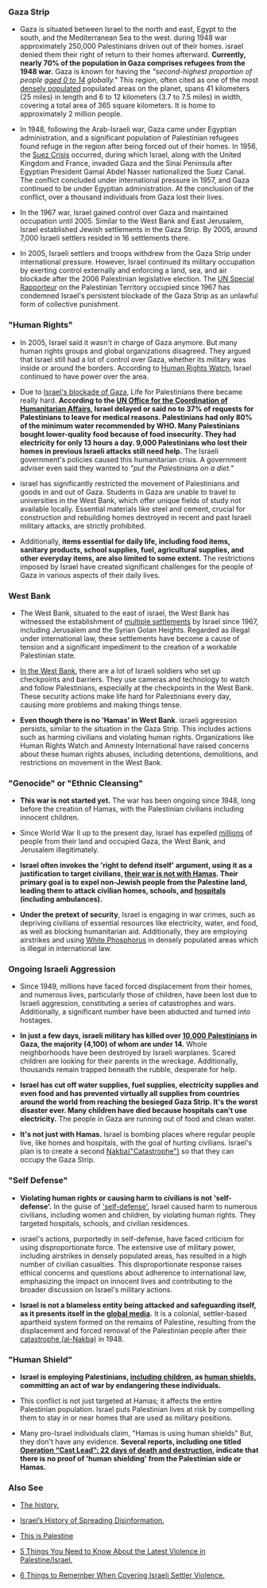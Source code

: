 

### Gaza Strip

- Gaza is situated between Israel to the north and east, Egypt to the south, and the Mediterranean Sea to the west. during 1948 war approximately 250,000 Palestinians driven out of their homes. israel denied them their right of return to their homes afterward. **Currently, nearly 70% of the population in Gaza comprises refugees from the 1948 war.** Gaza is known for having the *"second-highest proportion of people [aged 0 to 14](https://www.npr.org/2023/10/19/1206479861/israel-gaza-hamas-children-population-war-palestinians) globally."* This region, often cited as one of the most [densely populated](https://www.washingtonpost.com/news/worldviews/wp/2014/07/14/gaza-city-is-being-hit-by-missile-strikes-this-is-how-densely-populated-it-is/) populated areas on the planet, spans 41 kilometers (25 miles) in length and 6 to 12 kilometers (3.7 to 7.5 miles) in width, covering a total area of 365 square kilometers. It is home to approximately 2 million people.

- In 1948, following the Arab-Israeli war, Gaza came under Egyptian administration, and a significant population of Palestinian refugees found refuge in the region after being forced out of their homes. In 1956, the [Suez Crisis](https://en.wikipedia.org/wiki/Suez_Crisis) occurred, during which Israel, along with the United Kingdom and France, invaded Gaza and the Sinai Peninsula after Egyptian President Gamal Abdel Nasser nationalized the Suez Canal. The conflict concluded under international pressure in 1957, and Gaza continued to be under Egyptian administration. At the conclusion of the conflict, over a thousand individuals from Gaza lost their lives.

- In the 1967 war, Israel gained control over Gaza and maintained occupation until 2005. Similar to the West Bank and East Jerusalem, Israel established Jewish settlements in the Gaza Strip. By 2005, around 7,000 Israeli settlers resided in 16 settlements there. 

- In 2005, Israeli settlers and troops withdrew from the Gaza Strip under international pressure. However, Israel continued its military occupation by exerting control externally and enforcing a land, sea, and air blockade after the 2006 Palestinian legislative election. The [UN Special Rapporteur](https://www.ohchr.org/en/press-releases/2020/07/israels-collective-punishment-palestinians-illegal-and-affront-justice-un?LangID=E&NewsID=26111) on the Palestinian Territory occupied since 1967 has condemned Israel's persistent blockade of the Gaza Strip as an unlawful form of collective punishment. 

<!-- 
    sources:
        https://imeu.org/article/the-gaza-strip-imeu-policy-backgrounder
        https://www.google.com/search?q=Gaza%3A+An+Inquest+Into+Its+Martyrdom
-->

### "Human Rights"

- In 2005, Israel said it wasn't in charge of Gaza anymore. But many human rights groups and global organizations disagreed. They argued that Israel still had a lot of control over Gaza, whether its military was inside or around the borders. According to [Human Rights Watch](https://www.hrw.org/news/2004/10/28/israel-disengagement-will-not-end-gaza-occupation), Israel continued to have power over the area.

- Due to [Israel's blockade of Gaza](https://imeu.org/article/putting-palestinians-on-a-diet-israels-siege-blockade-of-gaza), Life for Palestinians there became really hard. **According to the [UN Office for the Coordination of Humanitarian Affairs](https://www.ochaopt.org/page/gaza-strip-critical-humanitarian-indicators), Israel delayed or said no to 37% of requests for Palestinians to leave for medical reasons. Palestinians had only 80% of the minimum water recommended by WHO. Many Palestinians bought lower-quality food because of food insecurity. They had electricity for only 13 hours a day. 9,000 Palestinians who lost their homes in previous Israeli attacks still need help.** The Israeli government's policies caused this humanitarian crisis. A government adviser even said they wanted to *"put the Palestinians on a diet."*

- israel has significantly restricted the movement of Palestinians and goods in and out of Gaza. Students in Gaza are unable to travel to universities in the West Bank, which offer unique fields of study not available locally. Essential materials like steel and cement, crucial for construction and rebuilding homes destroyed in recent and past Israeli military attacks, are strictly prohibited. 

- Additionally, **items essential for daily life, including food items, sanitary products, school supplies, fuel, agricultural supplies, and other everyday items, are also limited to some extent.** The restrictions imposed by Israel have created significant challenges for the people of Gaza in various aspects of their daily lives.

### West Bank

- The West Bank, situated to the east of israel, the West Bank has witnessed the establishment of [multiple settlements](https://imeu.org/article/israeli-settlements-imeu-policy-backgrounder) by Israel since 1967, including Jerusalem and the Syrian Golan Heights. Regarded as illegal under international law, these settlements have become a cause of tension and a significant impediment to the creation of a workable Palestinian state.

- [In the West Bank](https://imeu.org/article/fact-sheet-israeli-surveillance-restrictions-on-palestinian-movement), there are a lot of Israeli soldiers who set up checkpoints and barriers. They use cameras and technology to watch and follow Palestinians, especially at the checkpoints in the West Bank. These security actions make life hard for Palestinians every day, causing more problems and making things tense.

- **Even though there is no 'Hamas' in West Bank**. israeli aggression persists, similar to the situation in the Gaza Strip. This includes actions such as harming civilians and violating human rights. Organizations like Human Rights Watch and Amnesty International have raised concerns about these human rights abuses, including detentions, demolitions, and restrictions on movement in the West Bank.


### "Genocide" or "Ethnic Cleansing"

- **This war is not started yet.** The war has been ongoing since 1948, long before the creation of Hamas, with the Palestinian civilians including innocent children.

- Since World War II up to the present day, Israel has expelled [millions](https://imeu.org/article/the-nakba-and-palestine-refugees-imeu-questions-and-answers) of people from their land and occupied Gaza, the West Bank, and Jerusalem illegitimately.

- **Israel often invokes the 'right to defend itself' argument, using it as a justification to target civilians, [their war is not with Hamas](https://imeu.org/article/fact-sheet-israels-history-of-spreading-disinformation). Their primary goal is to expel non-Jewish people from the Palestine land, leading them to attack civilian homes, schools, and [hospitals](https://www.youtube.com/watch?v=KmYN2-5-nSI) (including ambulances).**

- **Under the pretext of security**, Israel is engaging in war crimes, such as depriving civilians of essential resources like electricity, water, and food, as well as blocking humanitarian aid. Additionally, they are employing airstrikes and using [White Phosphorus](https://www.hrw.org/news/2023/10/12/israel-white-phosphorus-used-gaza-lebanon) in densely populated areas which is illegal in international law.

### Ongoing Israeli Aggression

- Since 1949, millions have faced forced displacement from their homes, and numerous lives, particularly those of children, have been lost due to Israeli aggression, constituting a series of catastrophes and wars. Additionally, a significant number have been abducted and turned into hostages.

- **In just a few days, israeli military has killed over [10,000 Palestinians](https://imeu.org/uploads/files/List_of_victims,_Gaza,_Final_.pdf) in Gaza, the majority (4,100) of whom are under 14.** Whole neighborhoods have been destroyed by Israeli warplanes. Scared children are looking for their parents in the wreckage. Additionally, thousands remain trapped beneath the rubble, desperate for help.

- **Israel has cut off water supplies, fuel supplies, electricity supplies and even food and has prevented virtually all supplies from countries around the world from reaching the besieged Gaza Strip. It's the worst disaster ever. Many children have died because hospitals can't use electricity.** The people in Gaza are running out of food and clean water.

- **It's not just with Hamas.** Israel is bombing places where regular people live, like homes and hospitals, with the goal of hurting civilians. Israel's plan is to create a second [Nakba("Catastrophe")](https://imeu.org/article/quick-facts-the-palestinian-nakba) so that they can occupy the Gaza Strip.

### "Self Defense"

- **Violating human rights or causing harm to civilians is not 'self-defense'.** In the guise of ['self-defense'](https://opiniojuris.org/2023/11/09/israels-war-in-gaza-is-not-a-valid-act-of-self-defence-in-international-law/), Israel caused harm to numerous civilians, including women and children, by violating human rights. They targeted hospitals, schools, and civilian residences.

- israel's actions, purportedly in self-defense, have faced criticism for using disproportionate force. The extensive use of military power, including airstrikes in densely populated areas, has resulted in a high number of civilian casualties. This disproportionate response raises ethical concerns and questions about adherence to international law, emphasizing the impact on innocent lives and contributing to the broader discussion on Israel's military actions.

- **Israel is not a blameless entity being attacked and safeguarding itself, as it presents itself in the [global media](https://www.nst.com.my/opinion/columnists/2023/10/973351/who-has-right-self-defence-occupier-or-occupied).** It is a colonial, settler-based apartheid system formed on the remains of Palestine, resulting from the displacement and forced removal of the Palestinian people after their [catastrophe (al-Nakba)](https://imeu.org/article/quick-facts-the-palestinian-nakba) in 1948.

### "Human Shield"

- **Israel is employing Palestinians, [including children](https://imemc.org/article/58197/), as [human shields](https://www.aljazeera.com/program/al-jazeera-world/2015/8/12/gaza-human-shields), committing an act of war by endangering these individuals.** 

- This conflict is not just targeted at Hamas; it affects the entire Palestinian population. Israel puts Palestinian lives at risk by compelling them to stay in or near homes that are used as military positions.

- Many pro-Israel individuals claim, "Hamas is using human shields" But, they don't have any evidence. **Several reports,  including one titled [Operation “Cast Lead”: 22 days of death and destruction](https://www.amnesty.org/en/documents/mde15/015/2009/en/), indicate that there is no proof of 'human shielding' from the Palestinian side or Hamas.** 

<!-- More links -->

### Also See

<!-- internal links -->
- [The history.](/content/The%20History) 

- [Israel’s History of Spreading Disinformation.](https://imeu.org/article/fact-sheet-israels-history-of-spreading-disinformation)

- [This is Palestine](https://this-is-palestine.simplecast.com/)

- [5 Things You Need to Know About the Latest Violence in Palestine/Israel.](https://imeu.org/article/5-things-you-need-to-know-about-the-latest-violence-in-palestine-israel)

- [6 Things to Remember When Covering Israeli Settler Violence.](https://imeu.org/article/6-things-to-remember-when-covering-israeli-settler-violence)


<!-- END -->